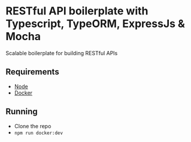 # RESTful API boilerplate with Typescript, TypeORM, ExpressJs & Mocha

Scalable boilerplate for building RESTful APIs

## Requirements

- [Node](https://nodejs.org/)
- [Docker](https://www.docker.com/)

## Running

- Clone the repo
- `npm run docker:dev`

